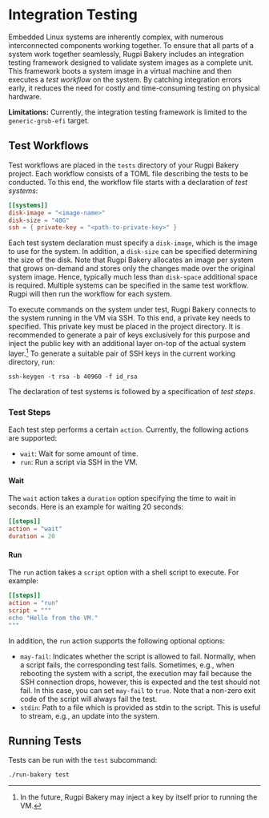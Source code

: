 # Integration Testing

Embedded Linux systems are inherently complex, with numerous interconnected components working together. To ensure that all parts of a system work together seamlessly, Rugpi Bakery includes an integration testing framework designed to validate system images as a complete unit. This framework boots a system image in a virtual machine and then executes a _test workflow_ on the system. By catching integration errors early, it reduces the need for costly and time-consuming testing on physical hardware.

**Limitations:** Currently, the integration testing framework is limited to the `generic-grub-efi` target. 


## Test Workflows

Test workflows are placed in the `tests` directory of your Rugpi Bakery project. Each workflow consists of a TOML file describing the tests to be conducted. To this end, the workflow file starts with a declaration of _test systems_:

```toml
[[systems]]
disk-image = "<image-name>"
disk-size = "40G"
ssh = { private-key = "<path-to-private-key>" }
```

Each test system declaration must specify a `disk-image`, which is the image to use for the system. In addition, a `disk-size` can be specified determining the size of the disk. Note that Rugpi Bakery allocates an image per system that grows on-demand and stores only the changes made over the original system image. Hence, typically much less than `disk-space` additional space is required. Multiple systems can be specified in the same test workflow. Rugpi will then run the workflow for each system.

To execute commands on the system under test, Rugpi Bakery connects to the system running in the VM via SSH. To this end, a private key needs to specified. This private key must be placed in the project directory. It is recommended to generate a pair of keys exclusively for this purpose and inject the public key with an additional layer on-top of the actual system layer.[^1] To generate a suitable pair of SSH keys in the current working directory, run:

```shell
ssh-keygen -t rsa -b 40960 -f id_rsa
```

The declaration of test systems is followed by a specification of _test steps_.

[^1]: In the future, Rugpi Bakery may inject a key by itself prior to running the VM.

### Test Steps

Each test step performs a certain `action`. Currently, the following actions are supported:

- `wait`: Wait for some amount of time.
- `run`: Run a script via SSH in the VM.

#### Wait

The `wait` action takes a `duration` option specifying the time to wait in seconds. Here is an example for waiting 20 seconds:

```toml
[[steps]]
action = "wait"
duration = 20
```

#### Run

The `run` action takes a `script` option with a shell script to execute. For example:

```toml
[[steps]]
action = "run"
script = """
echo "Hello from the VM."
"""
```

In addition, the `run` action supports the following optional options:

- `may-fail`: Indicates whether the script is allowed to fail. Normally, when a script fails, the corresponding test fails. Sometimes, e.g., when rebooting the system with a script, the execution may fail because the SSH connection drops, however, this is expected and the test should not fail. In this case, you can set `may-fail` to `true`. Note that a non-zero exit code of the script will always fail the test.
- `stdin`: Path to a file which is provided as stdin to the script. This is useful to stream, e.g., an update into the system.

## Running Tests

Tests can be run with the `test` subcommand:

```shell
./run-bakery test
```